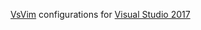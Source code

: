 [VsVim] configurations for [Visual Studio 2017][vs]


[VsVim]:https://github.com/jaredpar/VsVim  

[vs]:https://visualstudio.microsoft.com/zh-hans/
